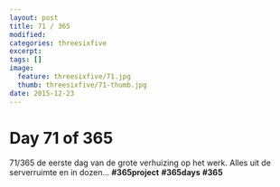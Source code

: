 ```yaml
---
layout: post
title: 71 / 365
modified:
categories: threesixfive
excerpt:
tags: []
image:
  feature: threesixfive/71.jpg
  thumb: threesixfive/71-thumb.jpg
date: 2015-12-23
---
```


# Day 71 of 365

71/365 de eerste dag van de grote verhuizing op het werk. Alles uit de serverruimte en in dozen... **\#365project** **\#365days** **\#365**
